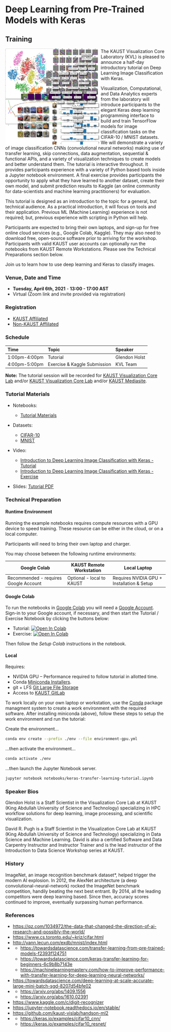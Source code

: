 # Deep Learning from Pre-Trained Models with Keras


## Training

<img align="left" src="media/dl-cnn-keras-vis.png" width=300> 

The KAUST Visualization Core Laboratory (KVL) is pleased to announce a half-day introductory tutorial on Deep Learning Image Classification with Keras.  

Visualization, Computational, and Data Analytics experts from the laboratory will introduce participants to the elegant Keras deep learning programming interface to build and train TensorFlow models for image classification tasks on the CIFAR-10 / MNIST datasets.  We will demonstrate a variety of image classification CNNs (convolutional neural networks) making use of transfer learning, skip connections, data augmentation, sequential & functional APIs, and a variety of visualization techniques to create models and better understand them.  The tutorial is interactive throughout.  It provides participants experience with a variety of Python based tools inside a Jupyter notebook environment.  A final exercise provides participants the opportunity to apply what they have learned to another dataset, create their own model, and submit prediction results to Kaggle (an online community for data-scientists and machine learning practitioners) for evaluation.

This tutorial is designed as an introduction to the topic for a general, but technical audience. As a practical introduction, it will focus on tools and their application.  Previous ML (Machine Learning) experience is not required; but, previous experience with scripting in Python will help.

Participants are expected to bring their own laptops, and sign-up for free online cloud services (e.g., Google Colab, Kaggle).  They may also need to download free, open-source software prior to arriving for the workshop. Participants with valid KAUST user accounts can optionally run the notebooks from KAUST Remote Workstations.  Please see the Technical Preparations section below.

Join us to learn how to use deep learning and Keras to classify images.


### Venue, Date and Time 

  * **Tuesday, April 6th, 2021** - **13:00 - 17:00 AST**
  * Virtual (Zoom link and invite provided via registration) 


### Registration

  * [KAUST Affiliated](https://kaustforms.formstack.com/forms/intro_keras_spring_2021_kaust)
  * [Non-KAUST Afflilated](https://kaustforms.formstack.com/forms/intro_keras_spring_2021_non_kaust)


### Schedule

| Time               | Topic                         | Speaker         |
| :----------------- | :---------------------------- | :-------------- |
| 1:00pm-4:00pm      | Tutorial                      | Glendon Holst   |
| 4:00pm-5:00pm      | Exercise & Kaggle Submission  | KVL Team        |

**Note:** The tutorial session will be recorded for [KAUST Visualization Core Lab](https://www.youtube.com/channel/UCR1RFwgvADo5CutK0LnZRrw) and/or [KAUST Visualization Core Lab](https://vimeo.com/visualization) and/or [KAUST Mediasite](https://mediasite.kaust.edu.sa).

### Tutorial Materials

* Notebooks:
  * [Tutorial Materials](https://github.com/kaust-vislab/keras-tutorials-lite)

* Datasets:
  * [CIFAR-10](https://www.cs.toronto.edu/~kriz/cifar.html)
  * [MNIST](http://yann.lecun.com/exdb/mnist/)

* Video: 
  * [Introduction to Deep Learning Image Classification with Keras - Tutorial](https://youtu.be/NKzYiRsGEXc)
  * [Introduction to Deep Learning Image Classification with Keras - Exercise](https://youtu.be/83T8VQ537sY)

* Slides: [Tutorial PDF](http://download.vis.kaust.edu.sa/pub/workshops/2020/IntroToDeepLearningWithKeras/slides/keras_transfer_learning_tutorial.pdf)


### Technical Preparation

#### Runtime Environment

Running the example notebooks requires compute resources with a GPU device to speed training.  These resource can be either in the cloud, or on a local computer.

Participants will need to bring their own laptop and charger.

You may choose between the following runtime environments:

| Google Colab    | KAUST Remote Workstation   | Local Laptop |
| --------------- | -------------------------- | ------------ |
| Recommended - requires Google Account | Optional - local to KAUST | Requires NVIDIA GPU + Installation & Setup   |


#### Google Colab

To run the notebooks in [Google Colab](https://colab.research.google.com) you will need a [Google Account](https://accounts.google.com/).  Sign-in to your Google account, if necessary, and then start the Tutorial / Exercise Notebook by clicking the buttons below:

* Tutorial: [![Open In Colab](https://colab.research.google.com/assets/colab-badge.svg)](https://colab.research.google.com/github/kaust-vislab/keras-tutorials-lite/blob/master/notebooks/keras-transfer-learning-tutorial.ipynb)
* Exercise: [![Open In Colab](https://colab.research.google.com/assets/colab-badge.svg)](https://colab.research.google.com/github/kaust-vislab/keras-tutorials-lite/blob/master/notebooks/keras-mnist-kaggle-exercise.ipynb)

Then follow the *Setup Colab* instructions in the notebook.


#### Local

Requires:

  * NVIDIA GPU – Performance required to follow tutorial in allotted time.
  * Conda [Miniconda Installers](https://docs.conda.io/en/latest/miniconda.html).
  * git + LFS [Git Large File Storage](https://git-lfs.github.com/)
  * Access to [KAUST GitLab](https://gitlab.kaust.edu.sa)

To work locally on your own laptop or workstation, use the [Conda](https://docs.conda.io/en/latest/miniconda.html) package managment system to create a work environment with the required software. After installing miniconda (above), follow these steps to setup the work environment and run the tutorial:

Create the environment...

```bash
conda env create --prefix ./env --file environment-gpu.yml
```

...then activate the environment...

```bash
conda activate ./env
```

...then launch the Jupyter Notebook server.

```bash
jupyter notebook notebooks/keras-transfer-learning-tutorial.ipynb
```


### Speaker Bios

Glendon Holst is a Staff Scientist in the Visualization Core Lab at KAUST (King Abdullah University of Science and Technology) specializing in HPC workflow solutions for deep learning, image processing, and scientific visualization.

David R. Pugh is a Staff Scientist in the Visualization Core Lab at KAUST (King Abdullah University of Science and Technology) specializing in Data Science and Machine Learning. David is also a certified Software and Data Carpentry Instructor and Instructor Trainer and is the lead instructor of the Introduction to Data Science Workshop series at KAUST.


### History

ImageNet, an image recognition benchmark dataset*, helped trigger the modern AI explosion.  In 2012, the AlexNet architecture (a deep convolutional-neural-network) rocked the ImageNet benchmark competition, handily beating the next best entrant.  By 2014, all the leading competitors were deep learning based.  Since then, accuracy scores continued to improve, eventually surpassing human performance.


### References

* https://qz.com/1034972/the-data-that-changed-the-direction-of-ai-research-and-possibly-the-world/
* https://www.cs.toronto.edu/~kriz/cifar.html
* http://yann.lecun.com/exdb/mnist/index.html
* 
  * https://towardsdatascience.com/transfer-learning-from-pre-trained-models-f2393f124751
  * https://towardsdatascience.com/keras-transfer-learning-for-beginners-6c9b8b7143e
  * https://machinelearningmastery.com/how-to-improve-performance-with-transfer-learning-for-deep-learning-neural-networks/
* https://towardsdatascience.com/deep-learning-at-scale-accurate-large-mini-batch-sgd-8207d54bfe02
* 
  * https://arxiv.org/abs/1409.1556
  * https://arxiv.org/abs/1610.02391
* https://www.kaggle.com/c/digit-recognizer
* https://jupyter-notebook.readthedocs.io/en/stable/
* https://github.com/kaust-vislab/handson-ml2
* 
  * https://keras.io/examples/cifar10_cnn/
  * https://keras.io/examples/cifar10_resnet/

